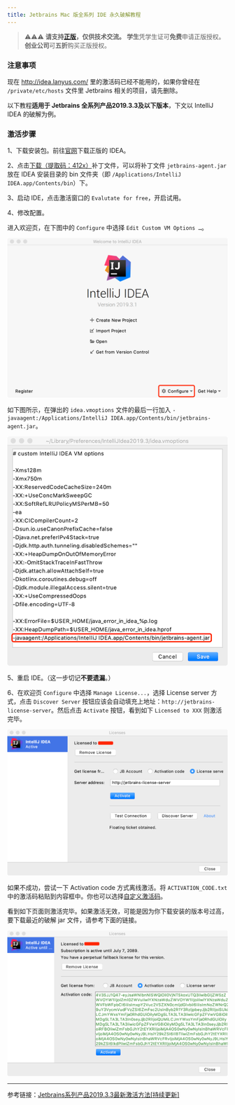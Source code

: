 ```yaml
---
title: Jetbrains Mac 版全系列 IDE 永久破解教程
---
```


> ⚠️⚠️⚠️ **请支持[正版](https://www.jetbrains.com/idea/)，仅供技术交流。**
**学生**凭学生证可**免费**申请正版授权。
**创业公司**可**五折**购买正版授权。

### 注意事项

现在 http://idea.lanyus.com/ 里的激活码已经不能用的，如果你曾经在 `/private/etc/hosts` 文件里 Jetbrains 相关的项⽬，请先删除。

以下教程**适用于 Jetbrains 全系列产品2019.3.3及以下版本**，下文以 IntelliJ IDEA 的破解为例。

### 激活步骤

1、下载安装包。前往[官网](https://www.jetbrains.com/idea/)下载正版的 IDEA。

2、点击[下载（提取码：412x）](https://pan.baidu.com/s/1sosqRASs1WmKJMV8j8qHPQ)补丁文件，可以将补丁文件 `jetbrains-agent.jar` 放在 IDEA 安装目录的 bin 文件夹（即 `/Applications/IntelliJ IDEA.app/Contents/bin`）下。

3、启动 IDE，点击激活窗口的 `Evalutate for free`，开启试用。

4、修改配置。

进入欢迎页，在下图中的 `Configure` 中选择 `Edit Custom VM Options …`。

![](/resources/images/jetbrains-configure.png)

如下图所示，在弹出的 `idea.vmoptions` 文件的最后一行加入 `-javaagent:/Applications/IntelliJ IDEA.app/Contents/bin/jetbrains-agent.jar`。

![](/resources/images/jetbrains-vmoptions.png)

5、重启 IDE。（这一步切记**不要遗漏**。）

6、在欢迎页 `Configure` 中选择 `Manage License...`，选择 License server ⽅式，点击 `Discover Server` 按钮应该会⾃动填充上地址：`http://jetbrains-license-server`。然后点击 `Activate` 按钮，看到如下 `Licensed to XXX` 则激活完毕。

![](/resources/images/jetbrains-licensed-license-server.png)
   
如果不成功，尝试一下 Activation code 方式离线激活。将 `ACTIVATION_CODE.txt` 中的激活码粘贴到内容框中。你也可以选择[自定义激活码](https://zhile.io/custom-license.html)。
   
看到如下页面则激活完毕。如果激活无效，可能是因为你下载安装的版本号过高，要下载最近的破解 jar 文件，请参考下面的链接。

![](/resources/images/jetbrains-licensed-activation-code.png)
   
---
参考链接：[Jetbrains系列产品2019.3.3最新激活方法[持续更新]](https://zhile.io/2018/08/25/jetbrains-license-server-crack.html)

